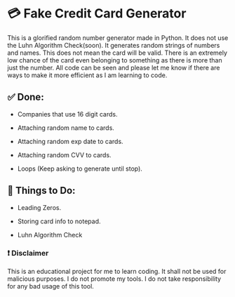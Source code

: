 # 💳 Fake Credit Card Generator
This is a glorified random number generator made in Python. It does not use the Luhn Algorithm Check(soon). It generates random strings of numbers and names. This does not mean the card will be valid. There is an extremely low chance of the card even belonging to something as there is more than just the number. All code can be seen and please let me know if there are ways to make it more efficient as I am learning to code.

## ✅ **Done:**
- Companies that use 16 digit cards.

- Attaching random name to cards.

- Attaching random exp date to cards.

- Attaching random CVV to cards.

- Loops (Keep asking to generate until stop).

## 👀 **Things to Do:**
- Leading Zeros.

- Storing card info to notepad.

- Luhn Algorithm Check

### ❗ **Disclaimer**
This is an educational project for me to learn coding. It shall not be used for malicious purposes. I do not promote my tools. I do not take responsibility for any bad usage of this tool.

